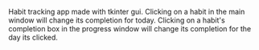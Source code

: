 Habit tracking app made with tkinter gui. 
Clicking on a habit in the main window will change its completion for today.
Clicking on a habit's completion box in the progress window will change its completion for the day its clicked.
